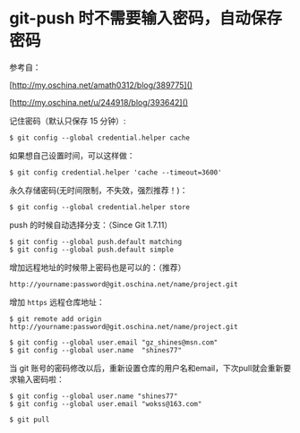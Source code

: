 
# git-push 时不需要输入密码，自动保存密码 #

参考自：

[http://my.oschina.net/amath0312/blog/389775]()

[http://my.oschina.net/u/244918/blog/393642]()

记住密码（默认只保存 15 分钟）:

    $ git config --global credential.helper cache

如果想自己设置时间，可以这样做：

    $ git config credential.helper 'cache --timeout=3600'

永久存储密码(无时间限制，不失效，强烈推荐！)：

    $ git config --global credential.helper store

push 的时候自动选择分支：（Since Git 1.7.11）

    $ git config --global push.default matching
    $ git config --global push.default simple

增加远程地址的时候带上密码也是可以的：（推荐）

    http://yourname:password@git.oschina.net/name/project.git

增加 `https` 远程仓库地址：

    $ git remote add origin http://yourname:password@git.oschina.net/name/project.git

    $ git config --global user.email "gz_shines@msn.com"
    $ git config --global user.name  "shines77"

当 git 账号的密码修改以后，重新设置仓库的用户名和email，下次pull就会重新要求输入密码啦：

    $ git config --global user.name "shines77"
    $ git config --global user.email "wokss@163.com"

    $ git pull
